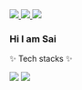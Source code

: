 <!--
**saimin808/saimin808** is a ✨ _special_ ✨ repository because its `README.md` (this file) appears on your GitHub profile.

Here are some ideas to get you started:

- 🔭 I’m currently working on ...
- 🌱 I’m currently learning ...
- 👯 I’m looking to collaborate on ...
- 🤔 I’m looking for help with ...
- 💬 Ask me about ...
- 📫 How to reach me: ...
- 😄 Pronouns: ...
- ⚡ Fun fact: ...
-->

<a href="https://it-is-sai.tistory.com/" target="_blank">
  <img src="https://img.shields.io/badge/Blog-black?style=for-the-badge&logo=Tistory&logoColor=white">
</a>
<a href="mailto:minbongpark@gmail.com" target="_blank">
  <img src="https://img.shields.io/badge/minbongpark@gmail.com-orange?style=for-the-badge&logo=Gmail&logoColor=white">
</a>
<a href="https://www.instagram.com/donb._.sai/" target="_blank">
  <img src="https://img.shields.io/badge/donb._.sai-E4405F?style=for-the-badge&logo=Instagram&logoColor=white">
</a>

### Hi I am Sai

✨ Tech stacks ✨

<div style="display:inline-block">
<img src="https://img.shields.io/badge/Java-blue?style=for-the-badge&logo=OpenJDK&logoColor=white">
<img src="https://img.shields.io/badge/Javascript-F7DF1E?style=for-the-badge&logo=Javascript&logoColor=black">
</div
